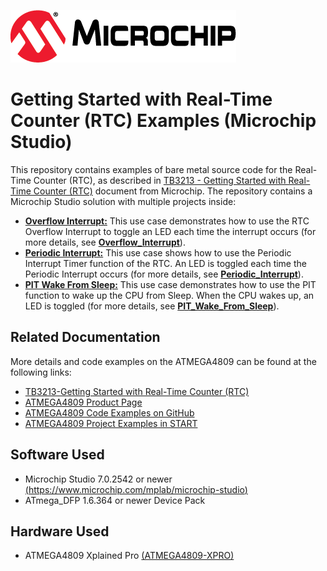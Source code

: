 [![MCHP](images/microchip.png)](https://www.microchip.com)

# Getting Started with Real-Time Counter (RTC) Examples (Microchip Studio)

  This repository contains examples of bare metal source code for the Real-Time Counter (RTC), as described in [TB3213 - Getting Started with Real-Time Counter (RTC)](http://ww1.microchip.com/downloads/en/AppNotes/TB3213-Getting-Started-with-RTC-90003213A.pdf) document from Microchip. The repository contains a Microchip Studio solution with multiple projects inside:

  * [<strong>Overflow Interrupt:</strong>](Overflow_Interrupt) This use case demonstrates how to use the RTC Overflow Interrupt to toggle an LED each time the interrupt occurs (for more details, see [<strong>Overflow_Interrupt</strong>](Overflow_Interrupt)).
  * [<strong>Periodic Interrupt:</strong>](Periodic_Interrupt) This use case shows how to use the Periodic Interrupt Timer function of the RTC. An LED is toggled each time the Periodic Interrupt occurs (for more details, see [<strong>Periodic_Interrupt</strong>](Periodic_Interrupt)).
  * [<strong>PIT Wake From Sleep:</strong>](PIT_Wake_From_Sleep) This use case demonstrates how to use the PIT function to wake up the CPU from Sleep. When the CPU wakes up, an LED is toggled (for more details, see [<strong>PIT_Wake_From_Sleep</strong>](PIT_Wake_From_Sleep)).

## Related Documentation
More details and code examples on the ATMEGA4809 can be found at the following links:
- [TB3213-Getting Started with Real-Time Counter (RTC)](http://ww1.microchip.com/downloads/en/AppNotes/TB3213-Getting-Started-with-RTC-90003213A.pdf)
- [ATMEGA4809 Product Page](https://www.microchip.com/wwwproducts/en/ATMEGA4809)
- [ATMEGA4809 Code Examples on GitHub](https://github.com/microchip-pic-avr-examples?q=atmega4809)
- [ATMEGA4809 Project Examples in START](https://start.atmel.com/#examples/ATMEGA4809XplainedPro)


## Software Used
- Microchip Studio 7.0.2542 or newer [(https://www.microchip.com/mplab/microchip-studio)](https://www.microchip.com/mplab/microchip-studio)
- ATmega_DFP 1.6.364 or newer Device Pack


## Hardware Used
- ATMEGA4809 Xplained Pro [(ATMEGA4809-XPRO)](https://www.microchip.com/developmenttools/ProductDetails/ATMEGA4809-XPRO)
